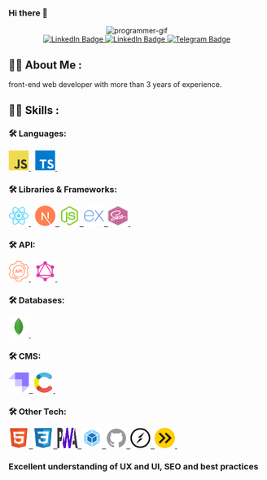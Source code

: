 ### Hi there 👋

<!--
**MiladKarandish/MiladKarandish** is a ✨ _special_ ✨ repository because its `README.md` (this file) appears on your GitHub profile.

Here are some ideas to get you started:

- 🔭 I’m currently working on ...
- 🌱 I’m currently learning ...
- 👯 I’m looking to collaborate on ...
- 🤔 I’m looking for help with ...
- 💬 Ask me about ...
- 📫 How to reach me: ...
- 😄 Pronouns: ...
- ⚡ Fun fact: ...
-->
<!-- Show case -->
<div id="header" align="center">
  <img src="https://media.giphy.com/media/gjrYDwbjnK8x36xZIO/giphy.gif" width="100" alt="programmer-gif" />
</div>

<!-- Contact -->
<div id="badges" align="center">
  <a href="https://www.linkedin.com/in/milad-karandish">
    <img src="https://img.shields.io/badge/LinkedIn-blue?style=for-the-badge&logo=linkedin&logoColor=white" alt="LinkedIn Badge"/>
  </a>
  <a href="mailto:miladkaarandish@gmail.com">
    <img src="https://img.shields.io/badge/Gmail-D14836?style=for-the-badge&logo=gmail&logoColor=white" alt="LinkedIn Badge"/>
  </a>
  <a href="https://t.me/MiladKaarandish">
    <img src="https://img.shields.io/badge/Telegram-blue?style=for-the-badge&logo=telegram&logoColor=white" alt="Telegram Badge"/>
  </a>
</div>

<!-- About me -->
## :woman_technologist: About Me :
front-end web developer with more than 
3 years of experience.

<!-- Skills -->
## :woman_technologist: Skills :

### :hammer_and_wrench: Languages:
<div>
  <!-- JavaScript -->
  <a href="https://developer.mozilla.org/en-US/docs/Web/JavaScript" target="_blank" >
    <img src="https://github.com/MiladKarandish/MiladKarandish/blob/main/icons/javascript.svg" title="JavaScript" alt="JavaScript" width="40" height="40" title="JavaScript"   />
  </a>&nbsp;
  <!-- TypeScript -->
  <a href="https://www.typescriptlang.org" target="_blank" >
    <img src="https://github.com/MiladKarandish/MiladKarandish/blob/main/icons/typescript.svg" title="TypeScript" alt="TypeScript" width="40" height="40" title="TypeScript"   />
  </a>&nbsp;
</div>

### :hammer_and_wrench: Libraries & Frameworks:
<div>
 <!-- React -->
  <a href="https://react.dev" target="_blank" >
    <img src="https://github.com/MiladKarandish/MiladKarandish/blob/main/icons/react.svg" title="React" alt="React" width="40" height="40" title="React" />
  </a>&nbsp;
  <!-- Next.js -->
  <a href="https://nextjs.org" target="_blank" >
    <img src="https://github.com/MiladKarandish/MiladKarandish/blob/main/icons/nextjs.svg" title="Next.js" alt="Next.js" width="40" height="40" title="Next.js" />&nbsp;
  </a>
  <!-- Node.js -->
  <a href="https://nodejs.org/en" target="_blank" >
    <img src="https://github.com/MiladKarandish/MiladKarandish/blob/main/icons/nodejs.svg" title="Node.js" alt="Node.js" width="40" height="40" title="Node.js" />&nbsp;
  </a>
  <!-- Express -->
  <a href="https://expressjs.com" target="_blank" >
    <img src="https://github.com/MiladKarandish/MiladKarandish/blob/main/icons/express.svg" title="MongoDB" alt="MongoDB" width="40" height="40" title="MongoDB" />&nbsp;
  </a>
  <!-- Sass -->
  <a href="https://sass-lang.com" target="_blank" >
    <img src="https://github.com/MiladKarandish/MiladKarandish/blob/main/icons/sass.svg" title="Sass" alt="Sass" width="40" height="40" title="Sass" />&nbsp;
  </a>
</div>

### :hammer_and_wrench: API:
<div>
  <!-- RestfulAPI -->
  <a href="https://developer.mozilla.org/en-US/docs/Web/JavaScript" target="_blank" >
    <img src="https://github.com/MiladKarandish/MiladKarandish/blob/main/icons/restfulapi.svg" title="RestfulAPI" alt="RestfulAPI" width="40" height="40"   title="RestfulAPI"   />
  </a>&nbsp;
  <!-- GraphQL -->
  <a href="https://www.typescriptlang.org" target="_blank" >
    <img src="https://github.com/MiladKarandish/MiladKarandish/blob/main/icons/graphql.svg" title="GraphQL" alt="GraphQL" width="40" height="40" title="GraphQL"   />
  </a>&nbsp;
</div>

### :hammer_and_wrench: Databases:
<div>
 <!-- MongoDB -->
  <a href="https://www.mongodb.com" target="_blank" >
    <img src="https://github.com/MiladKarandish/MiladKarandish/blob/main/icons/mongodb.svg" title="MongoDB" alt="MongoDB" width="40" height="40" title="MongoDB" />&nbsp;
  </a>
</div>

### :hammer_and_wrench: CMS:
<div>
 <!-- Strapi -->
  <a href="https://strapi.io" target="_blank" >
    <img src="https://github.com/MiladKarandish/MiladKarandish/blob/main/icons/strapi.svg" title="Strapi" alt="Strapi" width="40" height="40" title="Strapi" />&nbsp;
  </a>
 <!-- Contentful -->
  <a href="https://www.contentful.com" target="_blank" >
    <img src="https://github.com/MiladKarandish/MiladKarandish/blob/main/icons/contentful.svg" title="Contentful" alt="Contentful" width="40" height="40" title="Contentful" />&nbsp;
  </a>
</div>

### :hammer_and_wrench: Other Tech:
<div>
 <!-- HTML -->
  <a href="https://developer.mozilla.org/en-US/docs/Web/HTML" target="_blank" >
    <img src="https://github.com/MiladKarandish/MiladKarandish/blob/main/icons/html.svg" title="HTML" alt="HTML" width="40" height="40" title="HTML" />&nbsp;
  </a>
 <!-- CSS -->
  <a href="https://developer.mozilla.org/en-US/docs/Web/CSS" target="_blank" >
    <img src="https://github.com/MiladKarandish/MiladKarandish/blob/main/icons/css.svg" title="CSS" alt="CSS" width="40" height="40" title="CSS" />&nbsp;
  </a>
 <!-- PWA -->
  <a href="https://developer.mozilla.org/en-US/docs/Web/Progressive_web_apps" target="_blank" >
    <img src="https://github.com/MiladKarandish/MiladKarandish/blob/main/icons/pwa.svg" title="PWA" alt="PWA" width="40" height="40" title="PWA" />&nbsp;
  </a>
 <!-- Webpack -->
  <a href="https://webpack.js.org" target="_blank" >
    <img src="https://github.com/MiladKarandish/MiladKarandish/blob/main/icons/webpack.svg" title="Webpack" alt="Webpack" width="40" height="40" title="Webpack" />&nbsp;
  </a>
 <!-- Github -->
  <a href="https://github.com" target="_blank" >
    <img src="https://github.com/MiladKarandish/MiladKarandish/blob/main/icons/github.svg" title="Github" alt="Github" width="40" height="40" title="Github" />&nbsp;
  </a>
 <!-- Socket.io -->
  <a href="https://socket.io" target="_blank" >
    <img src="https://github.com/MiladKarandish/MiladKarandish/blob/main/icons/socketio.svg" title="Socket.io" alt="Socket.io" width="40" height="40" title="Socket.io" />&nbsp;
  </a>
 <!-- EsBuild -->
  <a href="https://esbuild.github.io" target="_blank" >
    <img src="https://github.com/MiladKarandish/MiladKarandish/blob/main/icons/esbuild.svg" title="EsBuild" alt="EsBuild" width="40" height="40" title="EsBuild" />&nbsp;
  </a>
</div>

### Excellent understanding of UX and UI, SEO and best practices
